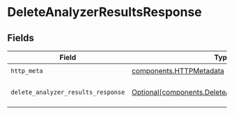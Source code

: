 # DeleteAnalyzerResultsResponse


## Fields

| Field                                                                                                          | Type                                                                                                           | Required                                                                                                       | Description                                                                                                    |
| -------------------------------------------------------------------------------------------------------------- | -------------------------------------------------------------------------------------------------------------- | -------------------------------------------------------------------------------------------------------------- | -------------------------------------------------------------------------------------------------------------- |
| `http_meta`                                                                                                    | [components.HTTPMetadata](../../models/components/httpmetadata.md)                                             | :heavy_check_mark:                                                                                             | N/A                                                                                                            |
| `delete_analyzer_results_response`                                                                             | [Optional[components.DeleteAnalyzerResultsResponse]](../../models/components/deleteanalyzerresultsresponse.md) | :heavy_minus_sign:                                                                                             | The \[DeleteAnalyzerResultsResponse\] if operation succeeds                                                    |